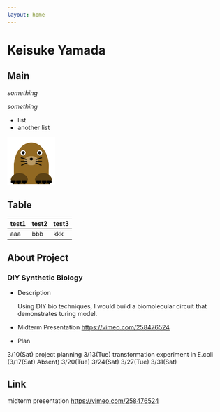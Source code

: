 ```yaml
---
layout: home
---
```


# Keisuke Yamada
## Main

_something_

*something*

- list
- another list

![Test Image](images/mogu2.png)

## Table

test1 | test2 | test3 |
--- | --- | --- |
aaa | bbb | kkk |

## About Project
### DIY Synthetic Biology
- Description

  Using DIY bio techniques, I would build a biomolecular circuit that demonstrates turing model.
- Midterm Presentation
https://vimeo.com/258476524
- Plan

3/10(Sat) project planning
3/13(Tue) transformation experiment in E.coli
(3/17(Sat) Absent)
3/20(Tue) 
3/24(Sat) 
3/27(Tue) 
3/31(Sat) 

## Link
midterm presentation
https://vimeo.com/258476524
